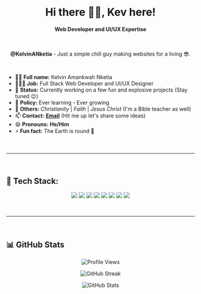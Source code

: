 <h1 align="center">Hi there 👋🏾, Kev here!</h1>
<h4 align="center">Web Developer and UI/UX Expertise</h4>

<br>
<p align="center"><b>@KelvinANketia</b> - Just a simple chill guy making websites for a living 😎.</p>

<br>

<div>
  
  - 🥷🏾 **Full name:** Kelvin Amankwah Nketia  
  - 👨🏾‍💻 **Job:** Full Stack Web Developer and UI/UX Designer  
  - 🔭 **Status:** Currently working on a few fun and explosive projects (Stay tuned 😉)  
  - 🌱 **Policy:** Ever learning - Ever growing  
  - 🐾 **Others:** *Christianity* | *Faith* | *Jesus Christ* (I'm a Bible teacher as well)  
  - 📫 **Contact:** [**Email**](mailto:kelvinkwabenanketia@gmail.com) (Hit me up let's share some ideas)  
  - 😄 **Pronouns:** **He/Him**  
  - ⚡ **Fun fact:** The Earth is round 🙂  

</div>

<br>

---

<br>

## 🚀 **Tech Stack:**

<p align="center">
  <img src="https://img.shields.io/badge/JavaScript-F7DF1E?style=for-the-badge&logo=javascript&logoColor=black" />
  <img src="https://img.shields.io/badge/HTML5-E34F26?style=for-the-badge&logo=html5&logoColor=white" />
  <img src="https://img.shields.io/badge/CSS3-1572B6?style=for-the-badge&logo=css3&logoColor=white" />
  <img src="https://img.shields.io/badge/React-61DAFB?style=for-the-badge&logo=react&logoColor=black" />
  <img src="https://img.shields.io/badge/Node.js-339933?style=for-the-badge&logo=nodedotjs&logoColor=white" />
  <img src="https://img.shields.io/badge/Express.js-000000?style=for-the-badge&logo=express&logoColor=white" />
  <img src="https://img.shields.io/badge/MongoDB-47A248?style=for-the-badge&logo=mongodb&logoColor=white" />
  <img src="https://img.shields.io/badge/Git-F05032?style=for-the-badge&logo=git&logoColor=white" />
</p>

<br>

---

<br>

## 📊 **GitHub Stats**
<p align="center">
  <img src="https://komarev.com/ghpvc/?username=KelvinANketia&label=Profile%20views&color=0e75b6&style=flat" alt="Profile Views" />
</p>

<p align="center">
  <img src="https://github-readme-streak-stats.herokuapp.com/?user=KelvinANketia&theme=radical" alt="GitHub Streak" />
</p>

<p align="center">
  <img src="https://github-readme-stats.vercel.app/api?username=KelvinANketia&show_icons=true&theme=radical" alt="GitHub Stats" />
</p>
